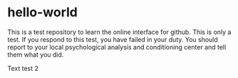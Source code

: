 # hello-world

This is a test repository to learn the online interface for github.  This is only a test.  If you respond to this test, you have failed in your duty.  You should report to your local psychological analysis and conditioning center and tell them what you did.

Text test 2
